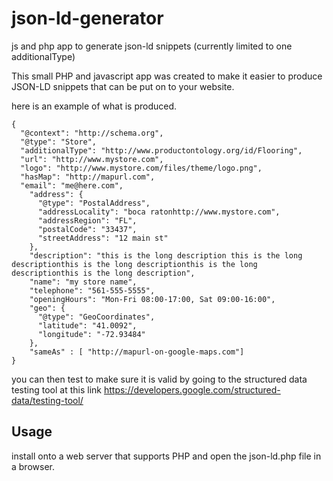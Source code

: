 # json-ld-generator
js and php app to generate json-ld snippets (currently limited to one additionalType)

This small PHP and javascript app was created to make it easier to produce JSON-LD snippets that can be put on to your website.

here is an example of what is produced.
```
{
  "@context": "http://schema.org",
  "@type": "Store",
  "additionalType": "http://www.productontology.org/id/Flooring",
  "url": "http://www.mystore.com",
  "logo": "http://www.mystore.com/files/theme/logo.png",
  "hasMap": "http://mapurl.com",
  "email": "me@here.com",
    "address": {
      "@type": "PostalAddress",
      "addressLocality": "boca ratonhttp://www.mystore.com",
      "addressRegion": "FL",
      "postalCode": "33437",
      "streetAddress": "12 main st"
    },
    "description": "this is the long description this is the long descriptionthis is the long descriptionthis is the long descriptionthis is the long description",
    "name": "my store name",
    "telephone": "561-555-5555",
    "openingHours": "Mon-Fri 08:00-17:00, Sat 09:00-16:00",
    "geo": {
      "@type": "GeoCoordinates",
      "latitude": "41.0092",
      "longitude": "-72.93484"
    },
    "sameAs" : [ "http://mapurl-on-google-maps.com"]
}
``` 
you can then test to make sure it is valid by going to the structured data testing tool at this link https://developers.google.com/structured-data/testing-tool/

Usage
-----

install onto a web server that supports PHP and open the json-ld.php file in a browser.

